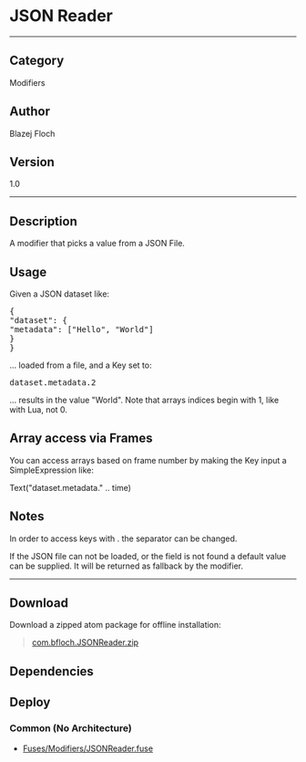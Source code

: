 # JSON Reader
___

## Category
Modifiers

## Author
Blazej Floch

## Version
1.0

___

## Description
<p>A modifier that picks a value from a JSON File.</p>

<h2>Usage</h2>

<p>Given a JSON dataset like:</p>
<pre>{
"dataset": {
"metadata": &#91;"Hello", "World"&#93;
}
}</pre>
<p>... loaded from a file, and a Key set to:</p>
<pre>dataset.metadata.2</pre>
<p>... results in the value "World". Note that arrays indices begin with 1, like with Lua, not 0.</p>

<h2>Array access via Frames</h2>

<p>You can access arrays based on frame number by making the Key input a SimpleExpression like:</p>
</pre>Text("dataset.metadata." .. time)</pre>

<h2>Notes</h2>

<p>In order to access keys with . the separator can be changed.</p>
<p>If the JSON file can not be loaded, or the field is not found a default value can be supplied. It will be returned as fallback by the modifier.</p>



___

## Download

Download a zipped atom package for offline installation:
> [com.bfloch.JSONReader.zip](https://gitlab.com/WeSuckLess/Reactor/-/archive/master/Reactor-master.zip?path=Atoms/com.bfloch.JSONReader)  

## Dependencies

## Deploy

### Common (No Architecture)

<ul>
<li><a href="https://gitlab.com/WeSuckLess/Reactor/-/blob/master/Atoms/com.bfloch.JSONReader/Fuses/Modifiers/JSONReader.fuse?ref_type=heads">Fuses/Modifiers/JSONReader.fuse</a></li>
</ul>

